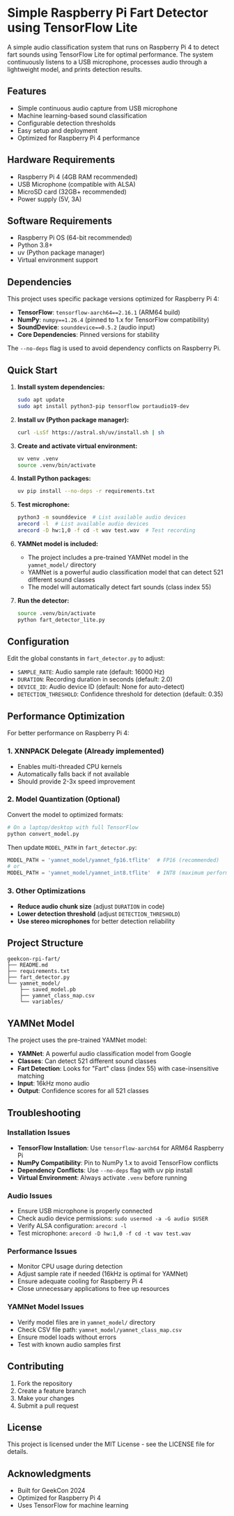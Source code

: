 # Simple Raspberry Pi Fart Detector using TensorFlow Lite

A simple audio classification system that runs on Raspberry Pi 4 to detect fart sounds using TensorFlow Lite for optimal performance. The system continuously listens to a USB microphone, processes audio through a lightweight model, and prints detection results.

## Features

- Simple continuous audio capture from USB microphone
- Machine learning-based sound classification
- Configurable detection thresholds
- Easy setup and deployment
- Optimized for Raspberry Pi 4 performance

## Hardware Requirements

- Raspberry Pi 4 (4GB RAM recommended)
- USB Microphone (compatible with ALSA)
- MicroSD card (32GB+ recommended)
- Power supply (5V, 3A)

## Software Requirements

- Raspberry Pi OS (64-bit recommended)
- Python 3.8+
- uv (Python package manager)
- Virtual environment support

## Dependencies

This project uses specific package versions optimized for Raspberry Pi 4:

- **TensorFlow**: `tensorflow-aarch64==2.16.1` (ARM64 build)
- **NumPy**: `numpy==1.26.4` (pinned to 1.x for TensorFlow compatibility)
- **SoundDevice**: `sounddevice==0.5.2` (audio input)
- **Core Dependencies**: Pinned versions for stability

The `--no-deps` flag is used to avoid dependency conflicts on Raspberry Pi.

## Quick Start

1. **Install system dependencies:**
   ```bash
   sudo apt update
   sudo apt install python3-pip tensorflow portaudio19-dev
   ```

2. **Install uv (Python package manager):**
   ```bash
   curl -LsSf https://astral.sh/uv/install.sh | sh
   ```

3. **Create and activate virtual environment:**
   ```bash
   uv venv .venv
   source .venv/bin/activate
   ```

4. **Install Python packages:**
   ```bash
   uv pip install --no-deps -r requirements.txt
   ```

5. **Test microphone:**
   ```bash
   python3 -m sounddevice  # List available audio devices
   arecord -l  # List available audio devices
   arecord -D hw:1,0 -f cd -t wav test.wav  # Test recording
   ```

6. **YAMNet model is included:**
   - The project includes a pre-trained YAMNet model in the `yamnet_model/` directory
   - YAMNet is a powerful audio classification model that can detect 521 different sound classes
   - The model will automatically detect fart sounds (class index 55)

7. **Run the detector:**
   ```bash
   source .venv/bin/activate
   python fart_detector_lite.py
   ```

## Configuration

Edit the global constants in `fart_detector.py` to adjust:
- `SAMPLE_RATE`: Audio sample rate (default: 16000 Hz)
- `DURATION`: Recording duration in seconds (default: 2.0)
- `DEVICE_ID`: Audio device ID (default: None for auto-detect)
- `DETECTION_THRESHOLD`: Confidence threshold for detection (default: 0.35)

## Performance Optimization

For better performance on Raspberry Pi 4:

### 1. **XNNPACK Delegate** (Already implemented)
- Enables multi-threaded CPU kernels
- Automatically falls back if not available
- Should provide 2-3x speed improvement

### 2. **Model Quantization** (Optional)
Convert the model to optimized formats:

```bash
# On a laptop/desktop with full TensorFlow
python convert_model.py
```

Then update `MODEL_PATH` in `fart_detector.py`:
```python
MODEL_PATH = 'yamnet_model/yamnet_fp16.tflite'  # FP16 (recommended)
# or
MODEL_PATH = 'yamnet_model/yamnet_int8.tflite'  # INT8 (maximum performance)
```

### 3. **Other Optimizations**
- **Reduce audio chunk size** (adjust `DURATION` in code)
- **Lower detection threshold** (adjust `DETECTION_THRESHOLD`)
- **Use stereo microphones** for better detection reliability

## Project Structure

```
geekcon-rpi-fart/
├── README.md
├── requirements.txt
├── fart_detector.py
└── yamnet_model/
    ├── saved_model.pb
    ├── yamnet_class_map.csv
    └── variables/
```

## YAMNet Model

The project uses the pre-trained YAMNet model:
- **YAMNet**: A powerful audio classification model from Google
- **Classes**: Can detect 521 different sound classes
- **Fart Detection**: Looks for "Fart" class (index 55) with case-insensitive matching
- **Input**: 16kHz mono audio
- **Output**: Confidence scores for all 521 classes

## Troubleshooting

### Installation Issues
- **TensorFlow Installation**: Use `tensorflow-aarch64` for ARM64 Raspberry Pi
- **NumPy Compatibility**: Pin to NumPy 1.x to avoid TensorFlow conflicts
- **Dependency Conflicts**: Use `--no-deps` flag with uv pip install
- **Virtual Environment**: Always activate `.venv` before running

### Audio Issues
- Ensure USB microphone is properly connected
- Check audio device permissions: `sudo usermod -a -G audio $USER`
- Verify ALSA configuration: `arecord -l`
- Test microphone: `arecord -D hw:1,0 -f cd -t wav test.wav`

### Performance Issues
- Monitor CPU usage during detection
- Adjust sample rate if needed (16kHz is optimal for YAMNet)
- Ensure adequate cooling for Raspberry Pi 4
- Close unnecessary applications to free up resources

### YAMNet Model Issues
- Verify model files are in `yamnet_model/` directory
- Check CSV file path: `yamnet_model/yamnet_class_map.csv`
- Ensure model loads without errors
- Test with known audio samples first

## Contributing

1. Fork the repository
2. Create a feature branch
3. Make your changes
4. Submit a pull request

## License

This project is licensed under the MIT License - see the LICENSE file for details.

## Acknowledgments

- Built for GeekCon 2024
- Optimized for Raspberry Pi 4
- Uses TensorFlow for machine learning